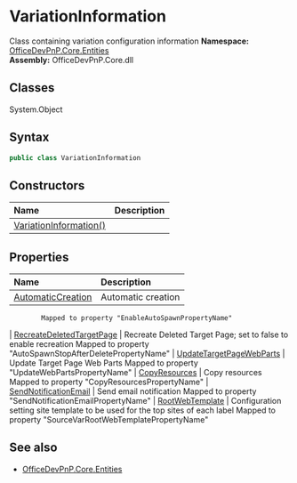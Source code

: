 # VariationInformation
Class containing variation configuration information
**Namespace:** [OfficeDevPnP.Core.Entities](OfficeDevPnP.Core.Entities.md)  
**Assembly:** OfficeDevPnP.Core.dll  
## Classes
System.Object  
## Syntax
```C#
public class VariationInformation
```
## Constructors
|**Name**|**Description**|
|:-----|:-----|
| [VariationInformation()](VariationInformationconstructor1details.md) | 
## Properties
|**Name**|**Description**|
|:-----|:-----|
| [AutomaticCreation](VariationInformation.AutomaticCreation.md) | Automatic creation 
            Mapped to property "EnableAutoSpawnPropertyName"
| [RecreateDeletedTargetPage](VariationInformation.RecreateDeletedTargetPage.md) | Recreate Deleted Target Page; set to false to enable recreation
            Mapped to property "AutoSpawnStopAfterDeletePropertyName"
| [UpdateTargetPageWebParts](VariationInformation.UpdateTargetPageWebParts.md) | Update Target Page Web Parts
            Mapped to property "UpdateWebPartsPropertyName"
| [CopyResources](VariationInformation.CopyResources.md) | Copy resources
            Mapped to property "CopyResourcesPropertyName"
| [SendNotificationEmail](VariationInformation.SendNotificationEmail.md) | Send email notification
            Mapped to property "SendNotificationEmailPropertyName"
| [RootWebTemplate](VariationInformation.RootWebTemplate.md) | Configuration setting site template to be used for the top sites of each label
            Mapped to property "SourceVarRootWebTemplatePropertyName"
## See also
- [OfficeDevPnP.Core.Entities](OfficeDevPnP.Core.Entities.md)
